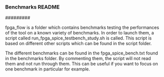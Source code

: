 [TODO]: # (This document might be incomplete. It is important to keep it updated with the right names)

### Benchmarks README ###
#########

fpga_flow is a folder which contains benchmarks testing the performances of the tool on a known variety of benchmarks. In order to launch them, a script called run_fpga_spice_testbench_study.sh is called. This script is based on different other scripts which can be found in the script folder.

The different benchmarks can be found in the fpga_spice_bench.txt found in the benchmarks folder. By commenting them, the script will not read them and not run through them. This can be useful if you want to focus on one benchmark in particular for example.

